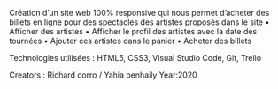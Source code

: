 
Création d’un site web 100% responsive qui nous permet d’acheter des billets en ligne pour des spectacles des artistes proposés dans le site
•	Afficher des artistes 
•	Afficher le profil des artistes avec la date des tournées
•	Ajouter ces artistes dans le panier
•	Acheter des billets 

Technologies utilisées : HTML5, CSS3, Visual Studio Code, Git, Trello

Creators : Richard corro / Yahia benhaily 
Year:2020
